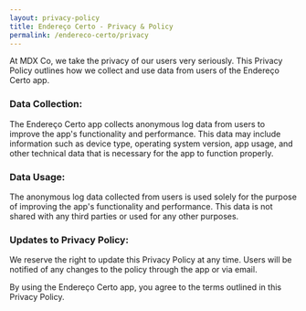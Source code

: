```yaml
---
layout: privacy-policy
title: Endereço Certo - Privacy & Policy
permalink: /endereco-certo/privacy
---
```


<p class="text-sm text-gray-700">At MDX Co, we take the privacy of our users very seriously. This Privacy Policy outlines how we collect and use data from users of the Endereço Certo app.</p>

<h3 class="text-5xl font-bold tracking-tight text-gray-700 my-4">Data Collection:</h3>

<p class="text-sm text-gray-700 leading-relaxed">The Endereço Certo app collects anonymous log data from users to improve the app's functionality and performance. This data may include information such as device type, operating system version, app usage, and other technical data that is necessary for the app to function properly.</p>

<h3 class="text-5xl font-bold tracking-tight text-gray-700 my-4">Data Usage:</h3>

<p class="text-sm text-gray-700 leading-relaxed">The anonymous log data collected from users is used solely for the purpose of improving the app's functionality and performance. This data is not shared with any third parties or used for any other purposes.</p>

<h3 class="text-5xl font-bold tracking-tight text-gray-700 my-4">Updates to Privacy Policy:</h3>

<p class="text-sm text-gray-700 leading-relaxed">We reserve the right to update this Privacy Policy at any time. Users will be notified of any changes to the policy through the app or via email.</p>

<p class="text-sm text-gray-700 leading-relaxed">By using the Endereço Certo app, you agree to the terms outlined in this Privacy Policy.</p>
